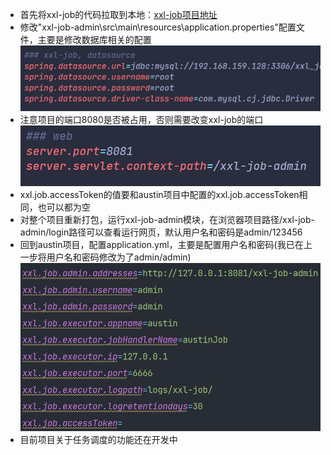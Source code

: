 - 首先将xxl-job的代码拉取到本地：[xxl-job项目地址](https://github.com/xuxueli/xxl-job)
- 修改"xxl-job-admin\src\main\resources\application.properties"配置文件，主要是修改数据库相关的配置
![](dbConfig.png)
- 注意项目的端口8080是否被占用，否则需要改变xxl-job的端口
![](portConfig.png)
- xxl.job.accessToken的值要和austin项目中配置的xxl.job.accessToken相同，也可以都为空
- 对整个项目重新打包，运行xxl-job-admin模块，在浏览器项目路径/xxl-job-admin/login路径可以查看运行网页，默认用户名和密码是admin/123456
- 回到austin项目，配置application.yml，主要是配置用户名和密码(我已在上一步将用户名和密码修改为了admin/admin)
![](austinConfig.png)
- 目前项目关于任务调度的功能还在开发中